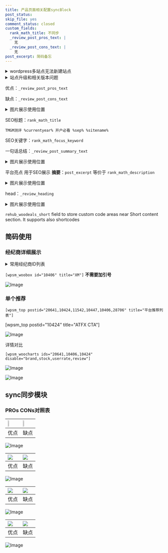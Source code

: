 ```yaml
---
title: 产品页面相关配置syncBlock
post_status: 
skip_file: yes
comment_status: closed
custom_fields:
  rank_math_title: 不同步
  _review_post_pros_text: |
    无
  _review_post_cons_text: |
    无
post_excerpt: 简码备忘
---
```

<details><summary>wordpress多站点无法新建站点</summary>

<li>和报错需要清理cookies一样的原因</li>
<li>wp-config.php里面<code>define( 'SUBDOMAIN_INSTALL', false );//子域名安装</code></li>
<li>新建子站点是用<code>define( 'SUBDOMAIN_INSTALL', true);//子域名安装</code> 完成以后，改成<code>false</code></li>
</details>

<details><summary>站点升级和相关版本问题</summary>

<p>wordpress：5.9.9
woocommerce：7.5.1
出现问题的地方：主题选项里面>><strong>Product layout >>compact style</strong></p>
<p>如何出现没有用过的字段 导致无法保存。先导出配置 然后进行修改，后面再次恢复即可。</p>
<p>出现部分字段无法显示时，需要返回默认布局后，对产品进行保存就好了。</p>
<p></p>
</details>

优点：`_review_post_pros_text`

缺点：`_review_post_cons_text`

<details><summary>图片展示使用位置</summary>

<img src="https://prod-files-secure.s3.us-west-2.amazonaws.com/39ed1227-6d7d-4570-be36-9ccd4a2c4241/f51d3d83-55d4-4bdf-9604-f37ec77ab556/Untitled.png?X-Amz-Algorithm=AWS4-HMAC-SHA256&X-Amz-Content-Sha256=UNSIGNED-PAYLOAD&X-Amz-Credential=ASIAZI2LB466Z4HL46ZS%2F20250210%2Fus-west-2%2Fs3%2Faws4_request&X-Amz-Date=20250210T165522Z&X-Amz-Expires=3600&X-Amz-Security-Token=IQoJb3JpZ2luX2VjEKj%2F%2F%2F%2F%2F%2F%2F%2F%2F%2FwEaCXVzLXdlc3QtMiJIMEYCIQC4FkXtDYne6ekFvhFrzhOnNoyRTwFxSgSKuelwGuMKBgIhAJHv0mCuAtUqd%2FlTenWxYvMHMqUMTD4NBmYzz7kQmYczKogECMH%2F%2F%2F%2F%2F%2F%2F%2F%2F%2FwEQABoMNjM3NDIzMTgzODA1IgzWwxtp3NsP%2BpgL3Agq3AOwx%2F48YPu%2FDiuXBF8cT%2B9qRedIT903KCA9kyyQK0IU59ysIXjxgiKhGj4VgYA9IEw7oo0afWwNVKFjrLm3lRbCS6p43zGLNUEvMmQsqP47ka0ARo0gusrYaU54YVF6JyIzMg1DTfGAdJjNTl5Zq9W8Nuq6QTUKu8mCiOwX8Y4yD5PxhJ23wm6o0X6wxU2utYp0J9Y5TyuLV6roQfq%2Fp9sw1E7bj7kbksMmJ%2FdcYpUlCTWosFVK10eARkvFKjLv1us4CJJ0OfP0VIDvjiu0tcskusnKn7%2B2aDd%2BIL1iQie4bKaNvmvePdUw%2FoqZt3bjry3UHIHyUOGbmgtNhOiWcgF95scV%2B2TSLwynm5Wlm%2FQkQ%2B5B88NdeBGW7p2qCH1CtF7AqS2ahme0P4%2FYhsNSSGRkYw5ZlNxE3zX0ZNgN9sja63DbJEzSoJY3a2vSeTIGjcH3WuuIo12d6HheYs%2FMwX34TuHmeKoTlr9%2BN%2FemrdIakjQh3h67wwI7%2FRgPHjspUh2xKKlssDCNqQvg7sWxV9cMmTDGzcOxCpw%2BdT0rUN8OLDgwHp3tO95smBSPVzD0e1xePv7gCFnjzS661OXEJPgLD8I%2BfTzNSCuxn6ZOcxaKJJtWvYmC1ERqLRjiWTDJvKi9BjqkARSIUgCxdauyxw8oxwDhA%2BW2nYXTo%2FJtwLGvqoL6RlAIGF5e3JkvlTiqGQjo5qTSA467HgkAsnvVEEScuIpQK84iC17mTJME6ibrW1bzZlqFv%2FoaKc%2FTCn7PF9R04xuMLwRhV6mykImNJpMcAMAzUJEgi9zDYjlLZ7feJczjMQC%2F23Ks%2BXU%2FqH8J%2FRjACb7MDICwZ5j870EUr9fkysLxc92k1YkZ&X-Amz-Signature=d8ebb33254dc6ad41a6d748466950be1c8d1806203c2467faa8fd8904a662cf5&X-Amz-SignedHeaders=host&x-id=GetObject" alt="Image">
</details>

SEO标题：`rank_math_title`

`TMGM测评 %currentyear% 开户必看 %sep% %sitename%`

SEO关键字：`rank_math_focus_keyword`

一句话总结：`_review_post_summary_text`

<details><summary>图片展示使用位置</summary>

<img src="https://prod-files-secure.s3.us-west-2.amazonaws.com/39ed1227-6d7d-4570-be36-9ccd4a2c4241/4b96a922-296c-4f4e-8630-d1c870cbce01/Untitled.png?X-Amz-Algorithm=AWS4-HMAC-SHA256&X-Amz-Content-Sha256=UNSIGNED-PAYLOAD&X-Amz-Credential=ASIAZI2LB466UC22XMDZ%2F20250210%2Fus-west-2%2Fs3%2Faws4_request&X-Amz-Date=20250210T165522Z&X-Amz-Expires=3600&X-Amz-Security-Token=IQoJb3JpZ2luX2VjEKj%2F%2F%2F%2F%2F%2F%2F%2F%2F%2FwEaCXVzLXdlc3QtMiJIMEYCIQC%2BSigXOpiJB6twrmlSbq5wq6qQIr%2FIOXMfeqVa5fWuEgIhAOBezhSql8tVC3AW78f1C5Nk0sLjN7EzW8jSSoHKrBFHKogECMH%2F%2F%2F%2F%2F%2F%2F%2F%2F%2FwEQABoMNjM3NDIzMTgzODA1Igxa3Se97I8RctWw%2BNMq3AP78V6h08Pf0X1hMoM3mWXZDH9jOk188EeypIpOMx2zAqWGLLz9aB8E7Ewu47sJsvokE5qAY3NFCJ4iEnMpRwijSZFl3OsRDaYkMmJcMtkfvRPY%2FC8P8flxfjZLIvKQNBRlchd%2B30ONcWGkILVFWDOGJbcO%2BkQI2JlXpuYR2cfXfwsiaLRUkYFzWLtelIWjYNVaKgN3zWTVgxNOEbPQSGyng70MLtG23EK5tg5bkYGE7NRPYRMBUs7zxJosvT6%2FU%2B%2F2dFc82XwaM5lWpXFUqBkWJdrhddOBhE8q9hz4KOMdrE%2FfcgAJL14UVi%2BBnnQpq5PQSKkZ1xpgTIublLLmzerQ%2BPhmQjannz%2F2rk%2Bs7zWqesVaJU6h9BcXyeSQHQBngNOCvatXQb%2FiHBYQE3d3mNn7odoevKoOS3vLm6bs%2FslDraABThbN3M6Dg4EBUQ73F6NqCAatUsRpHtXsh71IcBGQxqMC2IvYIVxQ6r5TTxSz9FVDpBpeTA2Le3F56USxp6Md%2BxVVZgJyIYdUy94ZDB7%2B8NtTXBNTS70L1QHpLyz1h2IUDuYnl7%2Fjd9gYvS8sI65NT8HfjEXiriXk2vN1qIrVLJZr416io9PTPUoHXYf4qfbssKix%2BviNolPh4jCEvai9BjqkAa7QGowCNtHopUNB7X9aVxExKqYe7IrdixkjZbIs84YOIerfDlFxMg9q9JZ%2FOoDxl4NvR%2FW7co5ygJ557UheZN1ZGzTM2OJd1skt6f9rW%2BYDHD%2BsnAQCfEvMk9MgILQUCAns1jTMH%2FN2ySgWwbMfJNV3DWO6BQcuOf4P5TE%2FkUuNnUE4%2F%2BNK%2Blx9ruDuW6P5gnDX%2FJdndcwzXnw%2BIuUKbwfG1WZy&X-Amz-Signature=9d15837f5f3b1a5ec834e6db935a0f1487ddfee1ad75908e2ec9fa248dc6d05d&X-Amz-SignedHeaders=host&x-id=GetObject" alt="Image">
</details>

平台亮点 用于SEO展示 **摘要**：`post_excerpt`  等价于 `rank_math_description`

<details><summary>图片展示使用位置</summary>

<img src="https://prod-files-secure.s3.us-west-2.amazonaws.com/39ed1227-6d7d-4570-be36-9ccd4a2c4241/1ee11f63-b60a-4dfe-a7a7-d58ff23b5d88/Untitled.png?X-Amz-Algorithm=AWS4-HMAC-SHA256&X-Amz-Content-Sha256=UNSIGNED-PAYLOAD&X-Amz-Credential=ASIAZI2LB466YI65PUEW%2F20250210%2Fus-west-2%2Fs3%2Faws4_request&X-Amz-Date=20250210T165523Z&X-Amz-Expires=3600&X-Amz-Security-Token=IQoJb3JpZ2luX2VjEKj%2F%2F%2F%2F%2F%2F%2F%2F%2F%2FwEaCXVzLXdlc3QtMiJHMEUCIQCHZF1Apu8Qtu8JvAWzT25Zg6IeDBKY7uJXgyZFfUEApAIgKjiWTthZznfZnsIRlxrFlOHZ1yaUrpTFkrxmIqX6sacqiAQIwf%2F%2F%2F%2F%2F%2F%2F%2F%2F%2FARAAGgw2Mzc0MjMxODM4MDUiDPrwQDQNDtjFNjNtjircAwk%2FGHgVAE%2FhammaJND5yqKjw6P%2BdDemOgMUwOOn860b5oaCzN2p1c9CUaphT0XnQttLzEhC8kjR9q6eRHRPnKAvJIQeGxyWMkzHocmYW1sq10a0GTjO1c8rhRykb%2BUnKFHn4qEF4PppTWZy12eYGTNfXoDm0sTUeGGHh3XvzHdeXMnfY3pChhDOIFy0QZdn0MlLD3SatEpMhpOXP5Z7HH%2BU%2BFOdjCrIgYkypGPuv5Mijlxo5gmbYRUqFJzlSACET%2BaMbU%2Fj0qwTXoQwSNthsZiJHPWWwzjPDMm6o7%2BhBYUCWim6470IRqdKFfJrn2Trmn%2BE1oB0VFqmNuYzoH6CeP618QOrz%2BmJKhdYkuQsrvV32O0uox%2FyivZWo9PbcnbuxDTMTCO6ezxBoV4oKP48D0k0v9%2BX53l2YUK44bdI%2FeVJXxNZuRpUHVzyWiA%2BLGjz2x0HFzsekNpT0L0rhF9x89kwvxCKF%2FnERbJnoW8W12R15hp4vzhbbFSHN4aK%2FNeuwtD8afcrU7H00BQwdDa2RhPG1vh3D6KM%2B5w3xWnOoJYs5o5HuqpVvv9KN%2F%2FyayiMYs9DkAknCfaQGxLaHf%2F%2FFaXwS%2BsQOrrtgS4eay8I9MNEijsmbc5nRWI21%2BVBMKC%2BqL0GOqUBvIejYzHDTRrUVULvYQIoUG5yeGi%2B5c7uB1%2Boa%2BBkFgYxN63VtLmAAyVnB3F1AXVWaHoqGRYv4NQWHgo56n5ahDEpD6UlexCyvXJLAB0LbBMvYLtsfs4FzIFWsCNAgvqKX0sjYgdXnVAD1Gw9yTNq6PirkT%2F5rnH1GDmKMaaj8lkFQOiXs0eeaKPhfiIZ4%2FQjjpfHBVDnCh8Lq7nLVIt0Krw%2FxPmW&X-Amz-Signature=10dfa59cc7db00cbb5377a73ebf76c55c18b7256e511db9c31af3c09ee3bfff1&X-Amz-SignedHeaders=host&x-id=GetObject" alt="Image">
<img src="https://prod-files-secure.s3.us-west-2.amazonaws.com/39ed1227-6d7d-4570-be36-9ccd4a2c4241/ad4118b5-78d8-4fbe-801e-3b29b5d99c01/Untitled.png?X-Amz-Algorithm=AWS4-HMAC-SHA256&X-Amz-Content-Sha256=UNSIGNED-PAYLOAD&X-Amz-Credential=ASIAZI2LB466YI65PUEW%2F20250210%2Fus-west-2%2Fs3%2Faws4_request&X-Amz-Date=20250210T165523Z&X-Amz-Expires=3600&X-Amz-Security-Token=IQoJb3JpZ2luX2VjEKj%2F%2F%2F%2F%2F%2F%2F%2F%2F%2FwEaCXVzLXdlc3QtMiJHMEUCIQCHZF1Apu8Qtu8JvAWzT25Zg6IeDBKY7uJXgyZFfUEApAIgKjiWTthZznfZnsIRlxrFlOHZ1yaUrpTFkrxmIqX6sacqiAQIwf%2F%2F%2F%2F%2F%2F%2F%2F%2F%2FARAAGgw2Mzc0MjMxODM4MDUiDPrwQDQNDtjFNjNtjircAwk%2FGHgVAE%2FhammaJND5yqKjw6P%2BdDemOgMUwOOn860b5oaCzN2p1c9CUaphT0XnQttLzEhC8kjR9q6eRHRPnKAvJIQeGxyWMkzHocmYW1sq10a0GTjO1c8rhRykb%2BUnKFHn4qEF4PppTWZy12eYGTNfXoDm0sTUeGGHh3XvzHdeXMnfY3pChhDOIFy0QZdn0MlLD3SatEpMhpOXP5Z7HH%2BU%2BFOdjCrIgYkypGPuv5Mijlxo5gmbYRUqFJzlSACET%2BaMbU%2Fj0qwTXoQwSNthsZiJHPWWwzjPDMm6o7%2BhBYUCWim6470IRqdKFfJrn2Trmn%2BE1oB0VFqmNuYzoH6CeP618QOrz%2BmJKhdYkuQsrvV32O0uox%2FyivZWo9PbcnbuxDTMTCO6ezxBoV4oKP48D0k0v9%2BX53l2YUK44bdI%2FeVJXxNZuRpUHVzyWiA%2BLGjz2x0HFzsekNpT0L0rhF9x89kwvxCKF%2FnERbJnoW8W12R15hp4vzhbbFSHN4aK%2FNeuwtD8afcrU7H00BQwdDa2RhPG1vh3D6KM%2B5w3xWnOoJYs5o5HuqpVvv9KN%2F%2FyayiMYs9DkAknCfaQGxLaHf%2F%2FFaXwS%2BsQOrrtgS4eay8I9MNEijsmbc5nRWI21%2BVBMKC%2BqL0GOqUBvIejYzHDTRrUVULvYQIoUG5yeGi%2B5c7uB1%2Boa%2BBkFgYxN63VtLmAAyVnB3F1AXVWaHoqGRYv4NQWHgo56n5ahDEpD6UlexCyvXJLAB0LbBMvYLtsfs4FzIFWsCNAgvqKX0sjYgdXnVAD1Gw9yTNq6PirkT%2F5rnH1GDmKMaaj8lkFQOiXs0eeaKPhfiIZ4%2FQjjpfHBVDnCh8Lq7nLVIt0Krw%2FxPmW&X-Amz-Signature=6d8bb8457cef0cec7b43f657a13caecf29ad37b3e710b60c04fd9ae3e8ec6aed&X-Amz-SignedHeaders=host&x-id=GetObject" alt="Image">
<img src="https://prod-files-secure.s3.us-west-2.amazonaws.com/39ed1227-6d7d-4570-be36-9ccd4a2c4241/a38cf7c9-a79c-4b64-9e94-13589fe0758b/Untitled.png?X-Amz-Algorithm=AWS4-HMAC-SHA256&X-Amz-Content-Sha256=UNSIGNED-PAYLOAD&X-Amz-Credential=ASIAZI2LB466YI65PUEW%2F20250210%2Fus-west-2%2Fs3%2Faws4_request&X-Amz-Date=20250210T165523Z&X-Amz-Expires=3600&X-Amz-Security-Token=IQoJb3JpZ2luX2VjEKj%2F%2F%2F%2F%2F%2F%2F%2F%2F%2FwEaCXVzLXdlc3QtMiJHMEUCIQCHZF1Apu8Qtu8JvAWzT25Zg6IeDBKY7uJXgyZFfUEApAIgKjiWTthZznfZnsIRlxrFlOHZ1yaUrpTFkrxmIqX6sacqiAQIwf%2F%2F%2F%2F%2F%2F%2F%2F%2F%2FARAAGgw2Mzc0MjMxODM4MDUiDPrwQDQNDtjFNjNtjircAwk%2FGHgVAE%2FhammaJND5yqKjw6P%2BdDemOgMUwOOn860b5oaCzN2p1c9CUaphT0XnQttLzEhC8kjR9q6eRHRPnKAvJIQeGxyWMkzHocmYW1sq10a0GTjO1c8rhRykb%2BUnKFHn4qEF4PppTWZy12eYGTNfXoDm0sTUeGGHh3XvzHdeXMnfY3pChhDOIFy0QZdn0MlLD3SatEpMhpOXP5Z7HH%2BU%2BFOdjCrIgYkypGPuv5Mijlxo5gmbYRUqFJzlSACET%2BaMbU%2Fj0qwTXoQwSNthsZiJHPWWwzjPDMm6o7%2BhBYUCWim6470IRqdKFfJrn2Trmn%2BE1oB0VFqmNuYzoH6CeP618QOrz%2BmJKhdYkuQsrvV32O0uox%2FyivZWo9PbcnbuxDTMTCO6ezxBoV4oKP48D0k0v9%2BX53l2YUK44bdI%2FeVJXxNZuRpUHVzyWiA%2BLGjz2x0HFzsekNpT0L0rhF9x89kwvxCKF%2FnERbJnoW8W12R15hp4vzhbbFSHN4aK%2FNeuwtD8afcrU7H00BQwdDa2RhPG1vh3D6KM%2B5w3xWnOoJYs5o5HuqpVvv9KN%2F%2FyayiMYs9DkAknCfaQGxLaHf%2F%2FFaXwS%2BsQOrrtgS4eay8I9MNEijsmbc5nRWI21%2BVBMKC%2BqL0GOqUBvIejYzHDTRrUVULvYQIoUG5yeGi%2B5c7uB1%2Boa%2BBkFgYxN63VtLmAAyVnB3F1AXVWaHoqGRYv4NQWHgo56n5ahDEpD6UlexCyvXJLAB0LbBMvYLtsfs4FzIFWsCNAgvqKX0sjYgdXnVAD1Gw9yTNq6PirkT%2F5rnH1GDmKMaaj8lkFQOiXs0eeaKPhfiIZ4%2FQjjpfHBVDnCh8Lq7nLVIt0Krw%2FxPmW&X-Amz-Signature=9ba5d5fb0499b8efd21468a42ce59d33e5c4b0ba87effdf0eac1a0e7b79d29c7&X-Amz-SignedHeaders=host&x-id=GetObject" alt="Image">
<img src="https://prod-files-secure.s3.us-west-2.amazonaws.com/39ed1227-6d7d-4570-be36-9ccd4a2c4241/7da6fc1e-d2ac-42ae-8c75-cb5749aa18f6/Untitled.png?X-Amz-Algorithm=AWS4-HMAC-SHA256&X-Amz-Content-Sha256=UNSIGNED-PAYLOAD&X-Amz-Credential=ASIAZI2LB466YI65PUEW%2F20250210%2Fus-west-2%2Fs3%2Faws4_request&X-Amz-Date=20250210T165523Z&X-Amz-Expires=3600&X-Amz-Security-Token=IQoJb3JpZ2luX2VjEKj%2F%2F%2F%2F%2F%2F%2F%2F%2F%2FwEaCXVzLXdlc3QtMiJHMEUCIQCHZF1Apu8Qtu8JvAWzT25Zg6IeDBKY7uJXgyZFfUEApAIgKjiWTthZznfZnsIRlxrFlOHZ1yaUrpTFkrxmIqX6sacqiAQIwf%2F%2F%2F%2F%2F%2F%2F%2F%2F%2FARAAGgw2Mzc0MjMxODM4MDUiDPrwQDQNDtjFNjNtjircAwk%2FGHgVAE%2FhammaJND5yqKjw6P%2BdDemOgMUwOOn860b5oaCzN2p1c9CUaphT0XnQttLzEhC8kjR9q6eRHRPnKAvJIQeGxyWMkzHocmYW1sq10a0GTjO1c8rhRykb%2BUnKFHn4qEF4PppTWZy12eYGTNfXoDm0sTUeGGHh3XvzHdeXMnfY3pChhDOIFy0QZdn0MlLD3SatEpMhpOXP5Z7HH%2BU%2BFOdjCrIgYkypGPuv5Mijlxo5gmbYRUqFJzlSACET%2BaMbU%2Fj0qwTXoQwSNthsZiJHPWWwzjPDMm6o7%2BhBYUCWim6470IRqdKFfJrn2Trmn%2BE1oB0VFqmNuYzoH6CeP618QOrz%2BmJKhdYkuQsrvV32O0uox%2FyivZWo9PbcnbuxDTMTCO6ezxBoV4oKP48D0k0v9%2BX53l2YUK44bdI%2FeVJXxNZuRpUHVzyWiA%2BLGjz2x0HFzsekNpT0L0rhF9x89kwvxCKF%2FnERbJnoW8W12R15hp4vzhbbFSHN4aK%2FNeuwtD8afcrU7H00BQwdDa2RhPG1vh3D6KM%2B5w3xWnOoJYs5o5HuqpVvv9KN%2F%2FyayiMYs9DkAknCfaQGxLaHf%2F%2FFaXwS%2BsQOrrtgS4eay8I9MNEijsmbc5nRWI21%2BVBMKC%2BqL0GOqUBvIejYzHDTRrUVULvYQIoUG5yeGi%2B5c7uB1%2Boa%2BBkFgYxN63VtLmAAyVnB3F1AXVWaHoqGRYv4NQWHgo56n5ahDEpD6UlexCyvXJLAB0LbBMvYLtsfs4FzIFWsCNAgvqKX0sjYgdXnVAD1Gw9yTNq6PirkT%2F5rnH1GDmKMaaj8lkFQOiXs0eeaKPhfiIZ4%2FQjjpfHBVDnCh8Lq7nLVIt0Krw%2FxPmW&X-Amz-Signature=7b53dd5f6fb480210950c139ef002e2c8605927db7e7185635996b8afe3ae9ec&X-Amz-SignedHeaders=host&x-id=GetObject" alt="Image">
<img src="https://prod-files-secure.s3.us-west-2.amazonaws.com/39ed1227-6d7d-4570-be36-9ccd4a2c4241/7e97f40a-eaee-47f5-b2f9-475f96808fa7/Untitled.png?X-Amz-Algorithm=AWS4-HMAC-SHA256&X-Amz-Content-Sha256=UNSIGNED-PAYLOAD&X-Amz-Credential=ASIAZI2LB466YI65PUEW%2F20250210%2Fus-west-2%2Fs3%2Faws4_request&X-Amz-Date=20250210T165523Z&X-Amz-Expires=3600&X-Amz-Security-Token=IQoJb3JpZ2luX2VjEKj%2F%2F%2F%2F%2F%2F%2F%2F%2F%2FwEaCXVzLXdlc3QtMiJHMEUCIQCHZF1Apu8Qtu8JvAWzT25Zg6IeDBKY7uJXgyZFfUEApAIgKjiWTthZznfZnsIRlxrFlOHZ1yaUrpTFkrxmIqX6sacqiAQIwf%2F%2F%2F%2F%2F%2F%2F%2F%2F%2FARAAGgw2Mzc0MjMxODM4MDUiDPrwQDQNDtjFNjNtjircAwk%2FGHgVAE%2FhammaJND5yqKjw6P%2BdDemOgMUwOOn860b5oaCzN2p1c9CUaphT0XnQttLzEhC8kjR9q6eRHRPnKAvJIQeGxyWMkzHocmYW1sq10a0GTjO1c8rhRykb%2BUnKFHn4qEF4PppTWZy12eYGTNfXoDm0sTUeGGHh3XvzHdeXMnfY3pChhDOIFy0QZdn0MlLD3SatEpMhpOXP5Z7HH%2BU%2BFOdjCrIgYkypGPuv5Mijlxo5gmbYRUqFJzlSACET%2BaMbU%2Fj0qwTXoQwSNthsZiJHPWWwzjPDMm6o7%2BhBYUCWim6470IRqdKFfJrn2Trmn%2BE1oB0VFqmNuYzoH6CeP618QOrz%2BmJKhdYkuQsrvV32O0uox%2FyivZWo9PbcnbuxDTMTCO6ezxBoV4oKP48D0k0v9%2BX53l2YUK44bdI%2FeVJXxNZuRpUHVzyWiA%2BLGjz2x0HFzsekNpT0L0rhF9x89kwvxCKF%2FnERbJnoW8W12R15hp4vzhbbFSHN4aK%2FNeuwtD8afcrU7H00BQwdDa2RhPG1vh3D6KM%2B5w3xWnOoJYs5o5HuqpVvv9KN%2F%2FyayiMYs9DkAknCfaQGxLaHf%2F%2FFaXwS%2BsQOrrtgS4eay8I9MNEijsmbc5nRWI21%2BVBMKC%2BqL0GOqUBvIejYzHDTRrUVULvYQIoUG5yeGi%2B5c7uB1%2Boa%2BBkFgYxN63VtLmAAyVnB3F1AXVWaHoqGRYv4NQWHgo56n5ahDEpD6UlexCyvXJLAB0LbBMvYLtsfs4FzIFWsCNAgvqKX0sjYgdXnVAD1Gw9yTNq6PirkT%2F5rnH1GDmKMaaj8lkFQOiXs0eeaKPhfiIZ4%2FQjjpfHBVDnCh8Lq7nLVIt0Krw%2FxPmW&X-Amz-Signature=652851e2058cd1e2748fefdb48de79d7264801c66a33e8e2245c3316896cf460&X-Amz-SignedHeaders=host&x-id=GetObject" alt="Image">
</details>

head：`_review_heading`

<details><summary>图片展示使用位置</summary>

<img src="https://prod-files-secure.s3.us-west-2.amazonaws.com/39ed1227-6d7d-4570-be36-9ccd4a2c4241/3a4650ad-9887-415c-889a-edd51fa54f27/Untitled.png?X-Amz-Algorithm=AWS4-HMAC-SHA256&X-Amz-Content-Sha256=UNSIGNED-PAYLOAD&X-Amz-Credential=ASIAZI2LB466ZRIGYXMT%2F20250210%2Fus-west-2%2Fs3%2Faws4_request&X-Amz-Date=20250210T165523Z&X-Amz-Expires=3600&X-Amz-Security-Token=IQoJb3JpZ2luX2VjEKj%2F%2F%2F%2F%2F%2F%2F%2F%2F%2FwEaCXVzLXdlc3QtMiJGMEQCIAqY%2FZxt5TytE9uobVsPE0uNQ5cbbziQ56AucYjoYvHpAiBAcLQUCKTqtkPl82o%2FWMkLfFTnC25stETG0Cq9oWX2KyqIBAjB%2F%2F%2F%2F%2F%2F%2F%2F%2F%2F8BEAAaDDYzNzQyMzE4MzgwNSIMXVTx4rlWUhmtWof%2FKtwDZCh0Lr5O%2FjB0LC%2FaC6oZupE9YW6VSE2JXGRqpiaXYk2QnQEyNeVqqpkV52Njd5ctAwlT1l4y7Tt577r1d6eWi52ulZhGU3%2FV%2FQ8pqkjaGQTakxyz4yiZAJjxANFmkGWXCJdmfI85Qmep26gpy7E8eebmRCIkFgk6f%2BtMzg0GERbg3r9udm%2BK21ZGMPB8DinYDKIJW868c6u5v9P088BxGl0bZcz2N5rC0xKXTdvcg7zUcHbCbtRlMsIpXHryhVD5c0TzC%2FawgoWFFr7mw1389Byd2%2Fkepd9Tc28J98KZuQGgXGoBeqWJ4AsmeQ8Ti%2BlD8P6lHAglOPGZyZs4S5qPa7VLMuvKB3qxsldN0BmFk6kygIh1P6CftM%2BWgIWxewl%2Bxt28LHC%2BABBPh5aYxOFyZn67WlZVhz90trsqvdC8YO8kgfZegJ9JxhFfrJEykEAnXfdLye5KH1PAj98gAbznFJE3TrKBZdANIce1u%2B0EY0JEMvC0AOSxNpLgCSU37eczQIb3dNSrcgPH67jWRMDby6yZMmROw7fwv9Wq0Ua7BVnbmtB%2Bvm4SpFLxDTAjfkYKIHcFYBafVsG87kYbnEH6Z99ANi1bDzlLO5TLPV%2FfvrfHCJU0TT9K8fSinaIw3LyovQY6pgGfcOWqVgyyganjiKv9uXZMGX5qhMqdeKBQZUXvv1%2FLywh2CDZiJpFMLvyKMDu3oBUnUWQKIsaAuw0VThjvhDAmXVj0lxKgc69NqV7pdBeykfTOihT1lUMp1iPIiEh7irn%2BqxDMwqO6CI69gzOUg%2FQ%2BQmkK9lyu%2F6LxaHQi6sqCiasZLFHTntlVZvCjB5LaZZg4GRnlyqdVU9Pu6syUgFeIyH79pKqC&X-Amz-Signature=e641a5d7423c5d15f29f031bf40e1796734d6d8d3430ae201e8eb79f60628681&X-Amz-SignedHeaders=host&x-id=GetObject" alt="Image">
</details>

`rehub_woodeals_short`	field to store custom code areas near Short content section. It supports also shortcodes



## 简码使用

### 经纪商详细展示

<details><summary>常用经纪商ID列表</summary>

<pre><code class="php">嘉盛 ===> 20641  [wpsm_woobox id="20641" title="嘉盛"]
易信easymarkets ===> 11542  [wpsm_woobox id="11542" title="易信easymarkets"]
ATFX外汇 ===> 10424  [wpsm_woobox id="10424" title="ATFX"]
XM ===> 10406  [wpsm_woobox id="10406" title="XM"]
TMGM ===> 29622  [wpsm_woobox id="29622" title="TMGM"]
HYCM ===> 10447  [wpsm_woobox id="10447" title="HYCM"]
fpmarkets澳福外汇 ===> 20639  [wpsm_woobox id="20639" title="fpmarkets澳福外汇"]</code></pre>
</details>

`[wpsm_woobox id="10406" title="XM"]` **不需要加引号**

![Image](https://prod-files-secure.s3.us-west-2.amazonaws.com/39ed1227-6d7d-4570-be36-9ccd4a2c4241/4f898f9d-0fa7-4e43-acd3-ac6bc7be575a/Untitled.png?X-Amz-Algorithm=AWS4-HMAC-SHA256&X-Amz-Content-Sha256=UNSIGNED-PAYLOAD&X-Amz-Credential=ASIAZI2LB466QK5ZDM7E%2F20250210%2Fus-west-2%2Fs3%2Faws4_request&X-Amz-Date=20250210T165521Z&X-Amz-Expires=3600&X-Amz-Security-Token=IQoJb3JpZ2luX2VjEKj%2F%2F%2F%2F%2F%2F%2F%2F%2F%2FwEaCXVzLXdlc3QtMiJHMEUCIBVfkq3Gy01fnsP3MCG7XH%2F6WQwg9IRzpJFS%2FqwN%2FwsNAiEA%2BLbDjyf8WkTuZZ9FKkzGf1dXmBAU0jYaRmWk%2FGo%2BJLwqiAQIwf%2F%2F%2F%2F%2F%2F%2F%2F%2F%2FARAAGgw2Mzc0MjMxODM4MDUiDLbmKOrbdu4xedzGwCrcA1l3oE06zZnAA1xrixaViqaAVa9ZcTUYaqKVsP4t3ORwzn27Ch1l9ybl79O2Tc9DmO5jlIbmB29xcm5DpS5TR1xN%2Fz8qq4WJwPCs%2BrW99nKHdrtXOlb18vEFTSWQrM0%2ByNbukIEfxsHh1EXTLxFjZhC5mehH%2FPMlDsVYfJwG3pwlJ5KWsx6Eau2PHmnqulzOr782k3%2BuK6FEevbH0TkWKN237YsCDo%2F%2BfO%2BIdVpPGpQ3NillVhunPZQKlsfutobN%2Bti99uHpRvihAdtPWT29B6FEFf%2Frv2lEZFw0lhJD1pX9ed6zj8%2Bh6BhN%2FfC6SYT15ZKL0H05Pb6ydw4uQSvo7giM8g3MalCt2ibk78oNq1XwqNtvfiCCwNI9dJ1czmj1XGzJXD7BHYYodM0V5faR8DRxlAUvXSFsxZR72QIxs20tfrfqHGKMneQsOIAgKPLUQzncWYolQu4onw8tkVOQ%2B7WR3j1NTkONswxcp63Sj0mYx7GgIPTgpOdu1SvIQaWc3tNB%2FfRJzv8dgJP5qFD50YNf%2Fyfp000z4vgwRXwBm1BjKWxHqT5XWzFWfX4UFh0Ql0xD1C1BuesWOStIlDst1b4lmr%2B%2FPEcC6J7jaW6YOnYBK5uqh2s6YE0QYqPyMNu8qL0GOqUBnBaGJ4JzaNZqLCCINsPjf%2F2GjeBOobUkPiul9Jg2N2hW89CoPkZqJbLU9ZXfW4MUDqyBuWAOGWvax3n%2FIyrFV4uGKZIknaA7E0vjiVmwqJStR%2BeAoor1JXQ0TQLMouEwkd78RFEN%2FQmZYfhNwzNGcLkgqJkLVoxedb4o8TioGzCkqwwGwoKe%2Be93k1dKQ%2Bv1uEioJJKZBLcQ%2FGNyExGbMpKdx%2Bb9&X-Amz-Signature=6aaed4ce0bd85d8d91021ca50483b8f4cae2e5a63e9f0ee0e65b5d0c2db29041&X-Amz-SignedHeaders=host&x-id=GetObject)

### 单个推荐
`[wpsm_top postid="20641,10424,11542,10447,10406,28706" title="平台推荐列表"]`

[wpsm_top postid="10424" title="ATFX CTA"]

![Image](https://prod-files-secure.s3.us-west-2.amazonaws.com/39ed1227-6d7d-4570-be36-9ccd4a2c4241/5ac620dc-51a8-48b6-b55d-91f47299193c/Untitled.png?X-Amz-Algorithm=AWS4-HMAC-SHA256&X-Amz-Content-Sha256=UNSIGNED-PAYLOAD&X-Amz-Credential=ASIAZI2LB466QK5ZDM7E%2F20250210%2Fus-west-2%2Fs3%2Faws4_request&X-Amz-Date=20250210T165521Z&X-Amz-Expires=3600&X-Amz-Security-Token=IQoJb3JpZ2luX2VjEKj%2F%2F%2F%2F%2F%2F%2F%2F%2F%2FwEaCXVzLXdlc3QtMiJHMEUCIBVfkq3Gy01fnsP3MCG7XH%2F6WQwg9IRzpJFS%2FqwN%2FwsNAiEA%2BLbDjyf8WkTuZZ9FKkzGf1dXmBAU0jYaRmWk%2FGo%2BJLwqiAQIwf%2F%2F%2F%2F%2F%2F%2F%2F%2F%2FARAAGgw2Mzc0MjMxODM4MDUiDLbmKOrbdu4xedzGwCrcA1l3oE06zZnAA1xrixaViqaAVa9ZcTUYaqKVsP4t3ORwzn27Ch1l9ybl79O2Tc9DmO5jlIbmB29xcm5DpS5TR1xN%2Fz8qq4WJwPCs%2BrW99nKHdrtXOlb18vEFTSWQrM0%2ByNbukIEfxsHh1EXTLxFjZhC5mehH%2FPMlDsVYfJwG3pwlJ5KWsx6Eau2PHmnqulzOr782k3%2BuK6FEevbH0TkWKN237YsCDo%2F%2BfO%2BIdVpPGpQ3NillVhunPZQKlsfutobN%2Bti99uHpRvihAdtPWT29B6FEFf%2Frv2lEZFw0lhJD1pX9ed6zj8%2Bh6BhN%2FfC6SYT15ZKL0H05Pb6ydw4uQSvo7giM8g3MalCt2ibk78oNq1XwqNtvfiCCwNI9dJ1czmj1XGzJXD7BHYYodM0V5faR8DRxlAUvXSFsxZR72QIxs20tfrfqHGKMneQsOIAgKPLUQzncWYolQu4onw8tkVOQ%2B7WR3j1NTkONswxcp63Sj0mYx7GgIPTgpOdu1SvIQaWc3tNB%2FfRJzv8dgJP5qFD50YNf%2Fyfp000z4vgwRXwBm1BjKWxHqT5XWzFWfX4UFh0Ql0xD1C1BuesWOStIlDst1b4lmr%2B%2FPEcC6J7jaW6YOnYBK5uqh2s6YE0QYqPyMNu8qL0GOqUBnBaGJ4JzaNZqLCCINsPjf%2F2GjeBOobUkPiul9Jg2N2hW89CoPkZqJbLU9ZXfW4MUDqyBuWAOGWvax3n%2FIyrFV4uGKZIknaA7E0vjiVmwqJStR%2BeAoor1JXQ0TQLMouEwkd78RFEN%2FQmZYfhNwzNGcLkgqJkLVoxedb4o8TioGzCkqwwGwoKe%2Be93k1dKQ%2Bv1uEioJJKZBLcQ%2FGNyExGbMpKdx%2Bb9&X-Amz-Signature=b8b0024b2c045c2770b3241cb1fbd957642a381c54281e57c4b7419b4ef73fa1&X-Amz-SignedHeaders=host&x-id=GetObject)

详情对比

`[wpsm_woocharts ids="20641,10406,10424" disable="brand,stock,userrate,review"]`

![Image](https://prod-files-secure.s3.us-west-2.amazonaws.com/39ed1227-6d7d-4570-be36-9ccd4a2c4241/bf3ba45f-b9f3-4295-8aef-b4a495fd25f4/Untitled.png?X-Amz-Algorithm=AWS4-HMAC-SHA256&X-Amz-Content-Sha256=UNSIGNED-PAYLOAD&X-Amz-Credential=ASIAZI2LB466QK5ZDM7E%2F20250210%2Fus-west-2%2Fs3%2Faws4_request&X-Amz-Date=20250210T165521Z&X-Amz-Expires=3600&X-Amz-Security-Token=IQoJb3JpZ2luX2VjEKj%2F%2F%2F%2F%2F%2F%2F%2F%2F%2FwEaCXVzLXdlc3QtMiJHMEUCIBVfkq3Gy01fnsP3MCG7XH%2F6WQwg9IRzpJFS%2FqwN%2FwsNAiEA%2BLbDjyf8WkTuZZ9FKkzGf1dXmBAU0jYaRmWk%2FGo%2BJLwqiAQIwf%2F%2F%2F%2F%2F%2F%2F%2F%2F%2FARAAGgw2Mzc0MjMxODM4MDUiDLbmKOrbdu4xedzGwCrcA1l3oE06zZnAA1xrixaViqaAVa9ZcTUYaqKVsP4t3ORwzn27Ch1l9ybl79O2Tc9DmO5jlIbmB29xcm5DpS5TR1xN%2Fz8qq4WJwPCs%2BrW99nKHdrtXOlb18vEFTSWQrM0%2ByNbukIEfxsHh1EXTLxFjZhC5mehH%2FPMlDsVYfJwG3pwlJ5KWsx6Eau2PHmnqulzOr782k3%2BuK6FEevbH0TkWKN237YsCDo%2F%2BfO%2BIdVpPGpQ3NillVhunPZQKlsfutobN%2Bti99uHpRvihAdtPWT29B6FEFf%2Frv2lEZFw0lhJD1pX9ed6zj8%2Bh6BhN%2FfC6SYT15ZKL0H05Pb6ydw4uQSvo7giM8g3MalCt2ibk78oNq1XwqNtvfiCCwNI9dJ1czmj1XGzJXD7BHYYodM0V5faR8DRxlAUvXSFsxZR72QIxs20tfrfqHGKMneQsOIAgKPLUQzncWYolQu4onw8tkVOQ%2B7WR3j1NTkONswxcp63Sj0mYx7GgIPTgpOdu1SvIQaWc3tNB%2FfRJzv8dgJP5qFD50YNf%2Fyfp000z4vgwRXwBm1BjKWxHqT5XWzFWfX4UFh0Ql0xD1C1BuesWOStIlDst1b4lmr%2B%2FPEcC6J7jaW6YOnYBK5uqh2s6YE0QYqPyMNu8qL0GOqUBnBaGJ4JzaNZqLCCINsPjf%2F2GjeBOobUkPiul9Jg2N2hW89CoPkZqJbLU9ZXfW4MUDqyBuWAOGWvax3n%2FIyrFV4uGKZIknaA7E0vjiVmwqJStR%2BeAoor1JXQ0TQLMouEwkd78RFEN%2FQmZYfhNwzNGcLkgqJkLVoxedb4o8TioGzCkqwwGwoKe%2Be93k1dKQ%2Bv1uEioJJKZBLcQ%2FGNyExGbMpKdx%2Bb9&X-Amz-Signature=098b62e9ab964645e4a88d6e26c099b106ca6afbc365259d5860dedd329a87af&X-Amz-SignedHeaders=host&x-id=GetObject)

![Image](https://prod-files-secure.s3.us-west-2.amazonaws.com/39ed1227-6d7d-4570-be36-9ccd4a2c4241/30bc56ef-f383-4b48-9768-2ebc9e436ec0/Untitled.png?X-Amz-Algorithm=AWS4-HMAC-SHA256&X-Amz-Content-Sha256=UNSIGNED-PAYLOAD&X-Amz-Credential=ASIAZI2LB466QK5ZDM7E%2F20250210%2Fus-west-2%2Fs3%2Faws4_request&X-Amz-Date=20250210T165521Z&X-Amz-Expires=3600&X-Amz-Security-Token=IQoJb3JpZ2luX2VjEKj%2F%2F%2F%2F%2F%2F%2F%2F%2F%2FwEaCXVzLXdlc3QtMiJHMEUCIBVfkq3Gy01fnsP3MCG7XH%2F6WQwg9IRzpJFS%2FqwN%2FwsNAiEA%2BLbDjyf8WkTuZZ9FKkzGf1dXmBAU0jYaRmWk%2FGo%2BJLwqiAQIwf%2F%2F%2F%2F%2F%2F%2F%2F%2F%2FARAAGgw2Mzc0MjMxODM4MDUiDLbmKOrbdu4xedzGwCrcA1l3oE06zZnAA1xrixaViqaAVa9ZcTUYaqKVsP4t3ORwzn27Ch1l9ybl79O2Tc9DmO5jlIbmB29xcm5DpS5TR1xN%2Fz8qq4WJwPCs%2BrW99nKHdrtXOlb18vEFTSWQrM0%2ByNbukIEfxsHh1EXTLxFjZhC5mehH%2FPMlDsVYfJwG3pwlJ5KWsx6Eau2PHmnqulzOr782k3%2BuK6FEevbH0TkWKN237YsCDo%2F%2BfO%2BIdVpPGpQ3NillVhunPZQKlsfutobN%2Bti99uHpRvihAdtPWT29B6FEFf%2Frv2lEZFw0lhJD1pX9ed6zj8%2Bh6BhN%2FfC6SYT15ZKL0H05Pb6ydw4uQSvo7giM8g3MalCt2ibk78oNq1XwqNtvfiCCwNI9dJ1czmj1XGzJXD7BHYYodM0V5faR8DRxlAUvXSFsxZR72QIxs20tfrfqHGKMneQsOIAgKPLUQzncWYolQu4onw8tkVOQ%2B7WR3j1NTkONswxcp63Sj0mYx7GgIPTgpOdu1SvIQaWc3tNB%2FfRJzv8dgJP5qFD50YNf%2Fyfp000z4vgwRXwBm1BjKWxHqT5XWzFWfX4UFh0Ql0xD1C1BuesWOStIlDst1b4lmr%2B%2FPEcC6J7jaW6YOnYBK5uqh2s6YE0QYqPyMNu8qL0GOqUBnBaGJ4JzaNZqLCCINsPjf%2F2GjeBOobUkPiul9Jg2N2hW89CoPkZqJbLU9ZXfW4MUDqyBuWAOGWvax3n%2FIyrFV4uGKZIknaA7E0vjiVmwqJStR%2BeAoor1JXQ0TQLMouEwkd78RFEN%2FQmZYfhNwzNGcLkgqJkLVoxedb4o8TioGzCkqwwGwoKe%2Be93k1dKQ%2Bv1uEioJJKZBLcQ%2FGNyExGbMpKdx%2Bb9&X-Amz-Signature=f3af40155574d7e82ade62a23ebe59a4e685aa65bc3d0b9d517e246eb352173c&X-Amz-SignedHeaders=host&x-id=GetObject)

## sync同步模块

### PROs CONs对照表

| <img src="https://cdn.ifttt.fun/gh/jarlin8/OSS@main/icons/customize/pros.svg" height="auto" width="37.3%"> | <img src="https://cdn.ifttt.fun/gh/jarlin8/OSS@main/icons/customize/cons.svg" height="auto" width="28.8%"> |
| :--- | :--- |
| 优点 | 缺点 |

![Image](https://prod-files-secure.s3.us-west-2.amazonaws.com/39ed1227-6d7d-4570-be36-9ccd4a2c4241/8742b755-dfb5-4004-9a5f-d6e561664bd8/Untitled.png?X-Amz-Algorithm=AWS4-HMAC-SHA256&X-Amz-Content-Sha256=UNSIGNED-PAYLOAD&X-Amz-Credential=ASIAZI2LB466QK5ZDM7E%2F20250210%2Fus-west-2%2Fs3%2Faws4_request&X-Amz-Date=20250210T165521Z&X-Amz-Expires=3600&X-Amz-Security-Token=IQoJb3JpZ2luX2VjEKj%2F%2F%2F%2F%2F%2F%2F%2F%2F%2FwEaCXVzLXdlc3QtMiJHMEUCIBVfkq3Gy01fnsP3MCG7XH%2F6WQwg9IRzpJFS%2FqwN%2FwsNAiEA%2BLbDjyf8WkTuZZ9FKkzGf1dXmBAU0jYaRmWk%2FGo%2BJLwqiAQIwf%2F%2F%2F%2F%2F%2F%2F%2F%2F%2FARAAGgw2Mzc0MjMxODM4MDUiDLbmKOrbdu4xedzGwCrcA1l3oE06zZnAA1xrixaViqaAVa9ZcTUYaqKVsP4t3ORwzn27Ch1l9ybl79O2Tc9DmO5jlIbmB29xcm5DpS5TR1xN%2Fz8qq4WJwPCs%2BrW99nKHdrtXOlb18vEFTSWQrM0%2ByNbukIEfxsHh1EXTLxFjZhC5mehH%2FPMlDsVYfJwG3pwlJ5KWsx6Eau2PHmnqulzOr782k3%2BuK6FEevbH0TkWKN237YsCDo%2F%2BfO%2BIdVpPGpQ3NillVhunPZQKlsfutobN%2Bti99uHpRvihAdtPWT29B6FEFf%2Frv2lEZFw0lhJD1pX9ed6zj8%2Bh6BhN%2FfC6SYT15ZKL0H05Pb6ydw4uQSvo7giM8g3MalCt2ibk78oNq1XwqNtvfiCCwNI9dJ1czmj1XGzJXD7BHYYodM0V5faR8DRxlAUvXSFsxZR72QIxs20tfrfqHGKMneQsOIAgKPLUQzncWYolQu4onw8tkVOQ%2B7WR3j1NTkONswxcp63Sj0mYx7GgIPTgpOdu1SvIQaWc3tNB%2FfRJzv8dgJP5qFD50YNf%2Fyfp000z4vgwRXwBm1BjKWxHqT5XWzFWfX4UFh0Ql0xD1C1BuesWOStIlDst1b4lmr%2B%2FPEcC6J7jaW6YOnYBK5uqh2s6YE0QYqPyMNu8qL0GOqUBnBaGJ4JzaNZqLCCINsPjf%2F2GjeBOobUkPiul9Jg2N2hW89CoPkZqJbLU9ZXfW4MUDqyBuWAOGWvax3n%2FIyrFV4uGKZIknaA7E0vjiVmwqJStR%2BeAoor1JXQ0TQLMouEwkd78RFEN%2FQmZYfhNwzNGcLkgqJkLVoxedb4o8TioGzCkqwwGwoKe%2Be93k1dKQ%2Bv1uEioJJKZBLcQ%2FGNyExGbMpKdx%2Bb9&X-Amz-Signature=0e870c0487e1915465a4e6e2d9e750c4ec0310224db2d28b3464925b59bcf405&X-Amz-SignedHeaders=host&x-id=GetObject)

| <img src="https://cdn.ifttt.fun/gh/jarlin8/OSS@main/icons/customize/pros1.svg" height="auto"> | <img src="https://cdn.ifttt.fun/gh/jarlin8/OSS@main/icons/customize/cons1.svg" height="auto"> |
| :--- | :--- |
| 优点 | 缺点 |

![Image](https://prod-files-secure.s3.us-west-2.amazonaws.com/39ed1227-6d7d-4570-be36-9ccd4a2c4241/806358f8-c9c4-4e17-bb35-c6c76a5397a5/Untitled.png?X-Amz-Algorithm=AWS4-HMAC-SHA256&X-Amz-Content-Sha256=UNSIGNED-PAYLOAD&X-Amz-Credential=ASIAZI2LB466QK5ZDM7E%2F20250210%2Fus-west-2%2Fs3%2Faws4_request&X-Amz-Date=20250210T165521Z&X-Amz-Expires=3600&X-Amz-Security-Token=IQoJb3JpZ2luX2VjEKj%2F%2F%2F%2F%2F%2F%2F%2F%2F%2FwEaCXVzLXdlc3QtMiJHMEUCIBVfkq3Gy01fnsP3MCG7XH%2F6WQwg9IRzpJFS%2FqwN%2FwsNAiEA%2BLbDjyf8WkTuZZ9FKkzGf1dXmBAU0jYaRmWk%2FGo%2BJLwqiAQIwf%2F%2F%2F%2F%2F%2F%2F%2F%2F%2FARAAGgw2Mzc0MjMxODM4MDUiDLbmKOrbdu4xedzGwCrcA1l3oE06zZnAA1xrixaViqaAVa9ZcTUYaqKVsP4t3ORwzn27Ch1l9ybl79O2Tc9DmO5jlIbmB29xcm5DpS5TR1xN%2Fz8qq4WJwPCs%2BrW99nKHdrtXOlb18vEFTSWQrM0%2ByNbukIEfxsHh1EXTLxFjZhC5mehH%2FPMlDsVYfJwG3pwlJ5KWsx6Eau2PHmnqulzOr782k3%2BuK6FEevbH0TkWKN237YsCDo%2F%2BfO%2BIdVpPGpQ3NillVhunPZQKlsfutobN%2Bti99uHpRvihAdtPWT29B6FEFf%2Frv2lEZFw0lhJD1pX9ed6zj8%2Bh6BhN%2FfC6SYT15ZKL0H05Pb6ydw4uQSvo7giM8g3MalCt2ibk78oNq1XwqNtvfiCCwNI9dJ1czmj1XGzJXD7BHYYodM0V5faR8DRxlAUvXSFsxZR72QIxs20tfrfqHGKMneQsOIAgKPLUQzncWYolQu4onw8tkVOQ%2B7WR3j1NTkONswxcp63Sj0mYx7GgIPTgpOdu1SvIQaWc3tNB%2FfRJzv8dgJP5qFD50YNf%2Fyfp000z4vgwRXwBm1BjKWxHqT5XWzFWfX4UFh0Ql0xD1C1BuesWOStIlDst1b4lmr%2B%2FPEcC6J7jaW6YOnYBK5uqh2s6YE0QYqPyMNu8qL0GOqUBnBaGJ4JzaNZqLCCINsPjf%2F2GjeBOobUkPiul9Jg2N2hW89CoPkZqJbLU9ZXfW4MUDqyBuWAOGWvax3n%2FIyrFV4uGKZIknaA7E0vjiVmwqJStR%2BeAoor1JXQ0TQLMouEwkd78RFEN%2FQmZYfhNwzNGcLkgqJkLVoxedb4o8TioGzCkqwwGwoKe%2Be93k1dKQ%2Bv1uEioJJKZBLcQ%2FGNyExGbMpKdx%2Bb9&X-Amz-Signature=cf9f80a8d491ab644bc4d6e55c8e5b7cd75af1547a29b160a894f11815b8cbc6&X-Amz-SignedHeaders=host&x-id=GetObject)

| <img src="https://cdn.ifttt.fun/gh/jarlin8/OSS@main/icons/customize/pros2.svg" height="auto"> | <img src="https://cdn.ifttt.fun/gh/jarlin8/OSS@main/icons/customize/cons2.svg" height="auto"> |
| :--- | :--- |
| 优点 | 缺点 |

![Image](https://prod-files-secure.s3.us-west-2.amazonaws.com/39ed1227-6d7d-4570-be36-9ccd4a2c4241/a9245ec9-70dd-4005-b534-0d54315fc5f3/Untitled.png?X-Amz-Algorithm=AWS4-HMAC-SHA256&X-Amz-Content-Sha256=UNSIGNED-PAYLOAD&X-Amz-Credential=ASIAZI2LB466QK5ZDM7E%2F20250210%2Fus-west-2%2Fs3%2Faws4_request&X-Amz-Date=20250210T165521Z&X-Amz-Expires=3600&X-Amz-Security-Token=IQoJb3JpZ2luX2VjEKj%2F%2F%2F%2F%2F%2F%2F%2F%2F%2FwEaCXVzLXdlc3QtMiJHMEUCIBVfkq3Gy01fnsP3MCG7XH%2F6WQwg9IRzpJFS%2FqwN%2FwsNAiEA%2BLbDjyf8WkTuZZ9FKkzGf1dXmBAU0jYaRmWk%2FGo%2BJLwqiAQIwf%2F%2F%2F%2F%2F%2F%2F%2F%2F%2FARAAGgw2Mzc0MjMxODM4MDUiDLbmKOrbdu4xedzGwCrcA1l3oE06zZnAA1xrixaViqaAVa9ZcTUYaqKVsP4t3ORwzn27Ch1l9ybl79O2Tc9DmO5jlIbmB29xcm5DpS5TR1xN%2Fz8qq4WJwPCs%2BrW99nKHdrtXOlb18vEFTSWQrM0%2ByNbukIEfxsHh1EXTLxFjZhC5mehH%2FPMlDsVYfJwG3pwlJ5KWsx6Eau2PHmnqulzOr782k3%2BuK6FEevbH0TkWKN237YsCDo%2F%2BfO%2BIdVpPGpQ3NillVhunPZQKlsfutobN%2Bti99uHpRvihAdtPWT29B6FEFf%2Frv2lEZFw0lhJD1pX9ed6zj8%2Bh6BhN%2FfC6SYT15ZKL0H05Pb6ydw4uQSvo7giM8g3MalCt2ibk78oNq1XwqNtvfiCCwNI9dJ1czmj1XGzJXD7BHYYodM0V5faR8DRxlAUvXSFsxZR72QIxs20tfrfqHGKMneQsOIAgKPLUQzncWYolQu4onw8tkVOQ%2B7WR3j1NTkONswxcp63Sj0mYx7GgIPTgpOdu1SvIQaWc3tNB%2FfRJzv8dgJP5qFD50YNf%2Fyfp000z4vgwRXwBm1BjKWxHqT5XWzFWfX4UFh0Ql0xD1C1BuesWOStIlDst1b4lmr%2B%2FPEcC6J7jaW6YOnYBK5uqh2s6YE0QYqPyMNu8qL0GOqUBnBaGJ4JzaNZqLCCINsPjf%2F2GjeBOobUkPiul9Jg2N2hW89CoPkZqJbLU9ZXfW4MUDqyBuWAOGWvax3n%2FIyrFV4uGKZIknaA7E0vjiVmwqJStR%2BeAoor1JXQ0TQLMouEwkd78RFEN%2FQmZYfhNwzNGcLkgqJkLVoxedb4o8TioGzCkqwwGwoKe%2Be93k1dKQ%2Bv1uEioJJKZBLcQ%2FGNyExGbMpKdx%2Bb9&X-Amz-Signature=3f1b2386d9c552b5250770f052fe4d138e5efc58e3288845949b0ea2d374bc14&X-Amz-SignedHeaders=host&x-id=GetObject)

| <img src="https://cdn.ifttt.fun/gh/jarlin8/OSS@main/icons/customize/pros3.svg" height="auto"> | <img src="https://cdn.ifttt.fun/gh/jarlin8/OSS@main/icons/customize/cons3.svg" height="auto"> |
| :--- | :--- |
| 优点 | 缺点 |

![Image](https://prod-files-secure.s3.us-west-2.amazonaws.com/39ed1227-6d7d-4570-be36-9ccd4a2c4241/e1e580a2-2e5c-4780-9ff4-19c318fc2284/Untitled.png?X-Amz-Algorithm=AWS4-HMAC-SHA256&X-Amz-Content-Sha256=UNSIGNED-PAYLOAD&X-Amz-Credential=ASIAZI2LB466QK5ZDM7E%2F20250210%2Fus-west-2%2Fs3%2Faws4_request&X-Amz-Date=20250210T165521Z&X-Amz-Expires=3600&X-Amz-Security-Token=IQoJb3JpZ2luX2VjEKj%2F%2F%2F%2F%2F%2F%2F%2F%2F%2FwEaCXVzLXdlc3QtMiJHMEUCIBVfkq3Gy01fnsP3MCG7XH%2F6WQwg9IRzpJFS%2FqwN%2FwsNAiEA%2BLbDjyf8WkTuZZ9FKkzGf1dXmBAU0jYaRmWk%2FGo%2BJLwqiAQIwf%2F%2F%2F%2F%2F%2F%2F%2F%2F%2FARAAGgw2Mzc0MjMxODM4MDUiDLbmKOrbdu4xedzGwCrcA1l3oE06zZnAA1xrixaViqaAVa9ZcTUYaqKVsP4t3ORwzn27Ch1l9ybl79O2Tc9DmO5jlIbmB29xcm5DpS5TR1xN%2Fz8qq4WJwPCs%2BrW99nKHdrtXOlb18vEFTSWQrM0%2ByNbukIEfxsHh1EXTLxFjZhC5mehH%2FPMlDsVYfJwG3pwlJ5KWsx6Eau2PHmnqulzOr782k3%2BuK6FEevbH0TkWKN237YsCDo%2F%2BfO%2BIdVpPGpQ3NillVhunPZQKlsfutobN%2Bti99uHpRvihAdtPWT29B6FEFf%2Frv2lEZFw0lhJD1pX9ed6zj8%2Bh6BhN%2FfC6SYT15ZKL0H05Pb6ydw4uQSvo7giM8g3MalCt2ibk78oNq1XwqNtvfiCCwNI9dJ1czmj1XGzJXD7BHYYodM0V5faR8DRxlAUvXSFsxZR72QIxs20tfrfqHGKMneQsOIAgKPLUQzncWYolQu4onw8tkVOQ%2B7WR3j1NTkONswxcp63Sj0mYx7GgIPTgpOdu1SvIQaWc3tNB%2FfRJzv8dgJP5qFD50YNf%2Fyfp000z4vgwRXwBm1BjKWxHqT5XWzFWfX4UFh0Ql0xD1C1BuesWOStIlDst1b4lmr%2B%2FPEcC6J7jaW6YOnYBK5uqh2s6YE0QYqPyMNu8qL0GOqUBnBaGJ4JzaNZqLCCINsPjf%2F2GjeBOobUkPiul9Jg2N2hW89CoPkZqJbLU9ZXfW4MUDqyBuWAOGWvax3n%2FIyrFV4uGKZIknaA7E0vjiVmwqJStR%2BeAoor1JXQ0TQLMouEwkd78RFEN%2FQmZYfhNwzNGcLkgqJkLVoxedb4o8TioGzCkqwwGwoKe%2Be93k1dKQ%2Bv1uEioJJKZBLcQ%2FGNyExGbMpKdx%2Bb9&X-Amz-Signature=e7f56689f557089a057b88bee6689b963580c5be02b33ea0ebd733d6b86ff778&X-Amz-SignedHeaders=host&x-id=GetObject)